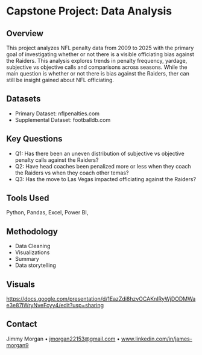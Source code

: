 # Capstone Project: Data Analysis

## Overview
This project analyzes NFL penalty data from 2009 to 2025 with the primary goal of investigating whether or not there is a visible officiating bias against the Raiders. This analysis explores trends in penalty frequency, yardage, subjective vs objective calls and comparisons across seasons. While the main question is whether or not there is bias against the Raiders, ther can still be insight gained about NFL officiating.

## Datasets
- Primary Dataset: nflpenalties.com
- Supplemental Dataset: footballdb.com

## Key Questions
- Q1: Has there been an uneven distribution of subjective vs objective penalty calls against the Raiders?
- Q2: Have head coaches been penalized more or less when they coach the Raiders vs when they coach other temas?
- Q3: Has the move to Las Vegas impacted officiating against the Raiders?

## Tools Used
Python, Pandas, Excel, Power BI,

## Methodology
- Data Cleaning
- Visualizations
- Summary
- Data storytelling

## Visuals
https://docs.google.com/presentation/d/1EazZdi8hzvOCAKnIRyWjDODMWae3e87IWryNveFcyy4/edit?usp=sharing

## Contact
Jimmy Morgan • jmorgan22153@gmail.com • www.linkedin.com/in/james-morgan9

